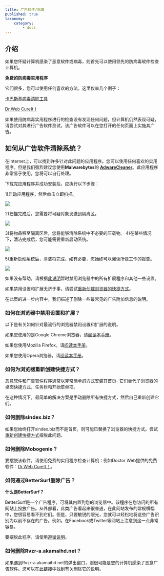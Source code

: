 ```yaml
---
title: 广告软件/病毒
published: true
taxonomy:
    category:
        - docs
---
```

## 介绍

如果您怀疑计算机感染了恶意软件或病毒，则首先可以使用领先的防病毒软件检查计算机。

**免费的防病毒实用程序**

它们很多，您可以使用任何喜欢的方法，这里仅举几个例子：

[卡巴斯基病毒清除工具](https://www.kaspersky.ru/downloads/thank-you/free-virus-removal-tool)

[Dr.Web CureIt！ ](http://www.freedrweb.com/cureit/?lng=zh-CN)

如果使用防病毒实用程序进行的检查没有发现任何问题，但计算机仍然表现可疑，请尝试对其进行广告软件测试，该广告软件可以在您打开的任何页面上实施其广告。

## 如何从广告软件清除系统？

在Internet上，可以找到许多针对此问题的应用程序。您可以使用任何喜欢的实用程序。但是我们强烈建议您使用**Malwarebytes**的 **[AdwareCleaner](https://downloads.malwarebytes.com/file/adwcleaner)**。此应用程序非常易于使用，您将可以自行处理。

下载完应用程序并成功安装后，应执行以下步骤：

1)启动应用程序，然后单击立即扫描。

<img src = https://cdn.adguard.com/public/Adguard/kb/newscreenshots/zh-CN/Windows7.1/adware1.png />

2)扫描完成后，您需要将可疑对象发送到隔离区。

<img src = https://cdn.adguard.com/public/Adguard/kb/newscreenshots/zh-CN/Windows7.1/adware2.png />

3)将物品移至隔离区后，您将能够清除系统中不必要的压载物。
4)在某些情况下，清洁完成后，您可能需要重新启动系统。

<img src = https://cdn.adguard.com/public/Adguard/kb/newscreenshots/zh-CN/Windows7.1/adware3.png />

5)重新启动系统后，清洁将完成，如有必要，您始终可以阅读所做工作的报告。

<img src = https://cdn.adguard.com/public/Adguard/kb/newscreenshots/zh-CN/Windows7.1/adware4.png />

如果没有帮助，请根据[此说明](#说明)暂时禁用浏览器中的所有扩展程序和其他一些设置。

如果禁用设置和扩展无济于事，请尝试[重新创建浏览器的快捷方式](#shortcuts)。

在此页的进一步内容中，我们描述了删除一些最常见的广告附加信息的说明。

<a id=instruction></a>
### 如何在浏览器中禁用设置和扩展？

以下是有关如何针对最流行的浏览器禁用设置和扩展的说明。

如果您使用的是Google Chrome浏览器，请[阅读本手册](https://support.google.com/chrome/answer/187443?hl=zh_CN)。

如果您使用Mozilla Firefox，请[阅读本手册](https://support.mozilla.org/en-US/kb/disable-or-remove-add-ons)。

如果您使用Opera浏览器，请[阅读本手册](http://help.opera.com/Windows/11.50/en/extensions.html)。

<a id=shortcuts></a>
### 如何为浏览器重新创建快捷方式？

恶意软件和广告软件程序通常以非常简单的方式安装其首页- 它们替代了浏览器的桌面快捷方式，任务栏和开始菜单项。

在这种情况下，最简单的解决方案是手动删除所有快捷方式，然后自己重​​新创建它们。

### 如何删除sindex.biz？

如果您始终打开sindex.biz而不是首页，则可能已替换了浏览器的快捷方式。尝试[重新创建快捷方式](#shortcuts)摆脱此问题。

### 如何删除Mobogenie？

要摆脱该软件，请使用免费的实用程序检查计算机：例如Doctor Web提供的免费软件：[Dr.Web CureIt！](http://www.freedrweb.com/cureit/)。

### 如何通过BetterSurf删除广告？

**什么是BetterSurf？**

BetterSurf是一个广告程序，可将其内置到您的浏览器中。该程序在您访问的所有网站上投放广告。从外部看，此类广告看起来很普通，在此网站发布的常规横幅中，您很容易看不到它们。但是，只要敏锐的眼光，您就可以轻松地将这些广告识别为以前不存在的广告。例如，在Facebook或Twitter等网站上注意到这一点非常容易。

要摆脱此程序，请使用[遵循说明](http://malwaretips.com/blogs/bettersurf-virus-removal/)。

### 如何删除Rvzr-a.akamaihd.net？

如果遇到Rvzr-a.akamaihd.net的弹出窗口，则很可能是您的计算机感染了恶意广告软件。您可以在[此链接](http://malwaretips.com/blogs/rvzr-a-akamaihd-net-virus/)中找到有关删除它的说明。
